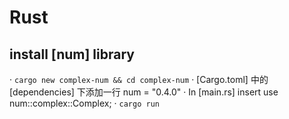 # Rust

## install [num] library  
· `cargo new complex-num && cd complex-num`
· [Cargo.toml] 中的 [dependencies] 下添加一行 num = "0.4.0"
· In [main.rs] insert use num::complex::Complex;
· `cargo run`
